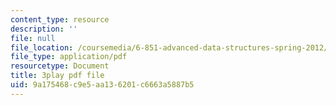 ```yaml
---
content_type: resource
description: ''
file: null
file_location: /coursemedia/6-851-advanced-data-structures-spring-2012/9a175468c9e5aa136201c6663a5887b5_3e1ZF1L1VhY.pdf
file_type: application/pdf
resourcetype: Document
title: 3play pdf file
uid: 9a175468-c9e5-aa13-6201-c6663a5887b5
---
```

